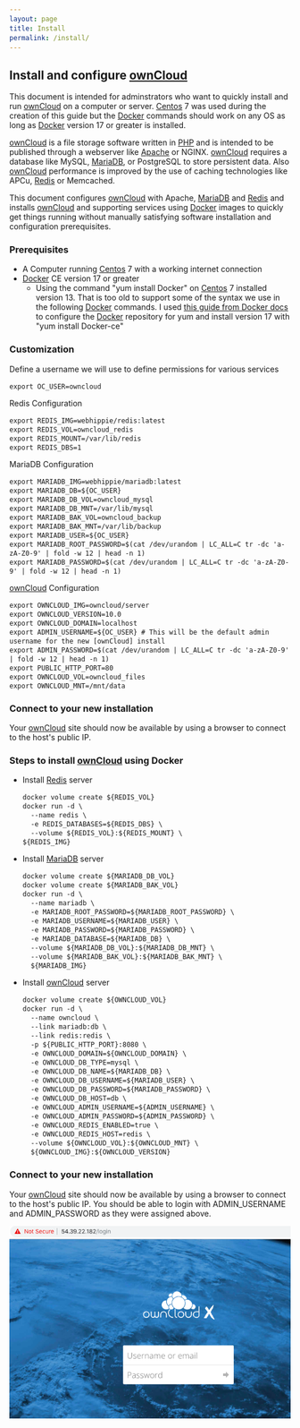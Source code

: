 ```yaml
---
layout: page
title: Install
permalink: /install/
---
```


## Install and configure [ownCloud]

This document is intended for adminstrators who want to quickly install
and run [ownCloud] on a computer or server. [Centos] 7 was used during the creation
of this guide but the [Docker] commands should work on any OS as long as 
[Docker] version 17 or greater is installed.

[ownCloud] is a file storage software written in [PHP] and is intended to be published 
through a webserver like [Apache] or NGINX. [ownCloud] requires a database like
MySQL, [MariaDB], or PostgreSQL to store persistent data. Also [ownCloud] performance is
improved by the use of caching technologies like APCu, [Redis] or Memcached. 

This document configures [ownCloud] with Apache, [MariaDB] and [Redis] and installs
[ownCloud] and supporting services using [Docker] images to quickly get things running
without manually satisfying software installation and configuration prerequisites. 

### Prerequisites

* A Computer running [Centos] 7 with a working internet connection
* [Docker] CE version 17 or greater
  * Using the command "yum install Docker" on [Centos] 7 installed version 13. That is
    too old to support some of the syntax we use in the following [Docker] commands. I used 
    [this guide from Docker docs](https://docs.Docker.com/install/linux/Docker-ce/centos/#set-up-the-repository)
    to configure the [Docker] repository for yum and install version 17 with "yum install Docker-ce"

### Customization
Define a username we will use to define permissions for various services
```
export OC_USER=owncloud
```

Redis Configuration
```
export REDIS_IMG=webhippie/redis:latest
export REDIS_VOL=owncloud_redis
export REDIS_MOUNT=/var/lib/redis
export REDIS_DBS=1
```

MariaDB Configuration
```
export MARIADB_IMG=webhippie/mariadb:latest
export MARIADB_DB=${OC_USER}
export MARIADB_DB_VOL=owncloud_mysql
export MARIADB_DB_MNT=/var/lib/mysql
export MARIADB_BAK_VOL=owncloud_backup
export MARIADB_BAK_MNT=/var/lib/backup
export MARIADB_USER=${OC_USER}
export MARIADB_ROOT_PASSWORD=$(cat /dev/urandom | LC_ALL=C tr -dc 'a-zA-Z0-9' | fold -w 12 | head -n 1)
export MARIADB_PASSWORD=$(cat /dev/urandom | LC_ALL=C tr -dc 'a-zA-Z0-9' | fold -w 12 | head -n 1)
```

[ownCloud] Configuration
```
export OWNCLOUD_IMG=owncloud/server
export OWNCLOUD_VERSION=10.0
export OWNCLOUD_DOMAIN=localhost
export ADMIN_USERNAME=${OC_USER} # This will be the default admin username for the new [ownCloud] install
export ADMIN_PASSWORD=$(cat /dev/urandom | LC_ALL=C tr -dc 'a-zA-Z0-9' | fold -w 12 | head -n 1)
export PUBLIC_HTTP_PORT=80
export OWNCLOUD_VOL=owncloud_files
export OWNCLOUD_MNT=/mnt/data
```

### Connect to your new installation

Your [ownCloud] site should now be available by using a browser to connect to the
host's public IP.

### Steps to install [ownCloud] using Docker

* Install [Redis] server
  ```
  docker volume create ${REDIS_VOL}
  docker run -d \
    --name redis \
    -e REDIS_DATABASES=${REDIS_DBS} \
    --volume ${REDIS_VOL}:${REDIS_MOUNT} \
  ${REDIS_IMG}
  ```
* Install [MariaDB] server
  ```
  docker volume create ${MARIADB_DB_VOL}
  docker volume create ${MARIADB_BAK_VOL}
  docker run -d \
    --name mariadb \
    -e MARIADB_ROOT_PASSWORD=${MARIADB_ROOT_PASSWORD} \
    -e MARIADB_USERNAME=${MARIADB_USER} \
    -e MARIADB_PASSWORD=${MARIADB_PASSWORD} \
    -e MARIADB_DATABASE=${MARIADB_DB} \
    --volume ${MARIADB_DB_VOL}:${MARIADB_DB_MNT} \
    --volume ${MARIADB_BAK_VOL}:${MARIADB_BAK_MNT} \
    ${MARIADB_IMG}
  ```
* Install [ownCloud] server
  ```
  docker volume create ${OWNCLOUD_VOL}
  docker run -d \
    --name owncloud \
    --link mariadb:db \
    --link redis:redis \
    -p ${PUBLIC_HTTP_PORT}:8080 \
    -e OWNCLOUD_DOMAIN=${OWNCLOUD_DOMAIN} \
    -e OWNCLOUD_DB_TYPE=mysql \
    -e OWNCLOUD_DB_NAME=${MARIADB_DB} \
    -e OWNCLOUD_DB_USERNAME=${MARIADB_USER} \
    -e OWNCLOUD_DB_PASSWORD=${MARIADB_PASSWORD} \
    -e OWNCLOUD_DB_HOST=db \
    -e OWNCLOUD_ADMIN_USERNAME=${ADMIN_USERNAME} \
    -e OWNCLOUD_ADMIN_PASSWORD=${ADMIN_PASSWORD} \
    -e OWNCLOUD_REDIS_ENABLED=true \
    -e OWNCLOUD_REDIS_HOST=redis \
    --volume ${OWNCLOUD_VOL}:${OWNCLOUD_MNT} \
    ${OWNCLOUD_IMG}:${OWNCLOUD_VERSION}
  ```

### Connect to your new installation

Your [ownCloud] site should now be available by using a browser to connect to the
host's public IP. You should be able to login with ADMIN_USERNAME and ADMIN_PASSWORD
as they were assigned above.

![Login page](/images/login.png)

[ownCloud]: https://owncloud.org/
[Centos]: https://www.centos.org/
[Docker]: https://www.Docker.com/
[PHP]: https://www.php.net/
[Redis]: https://redislabs.com/
[MariaDB]: https://mariadb.com/
[Apache]: https://httpd.apache.org/
